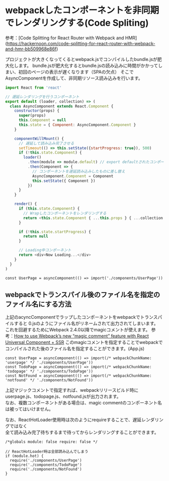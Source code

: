 # webpackしたコンポーネントを非同期でレンダリングする(Code Spliting)
参考：[Code Splitting for React Router with Webpack and HMR]
(https://hackernoon.com/code-splitting-for-react-router-with-webpack-and-hmr-bb509968e86f)

プロジェクトが大きくなってくるとwebpack.jsでコンパイルしたbundle.jsが肥大化します。
bundle.jsが肥大化するとbundle.jsの読み込みに時間がかかってしまい、初回のページの表示が遅くなります（SPAの欠点）
そこでAsyncComponentを作成して、非同期リソース読み込みを行います。

``` asyncComponent.js
import React from 'react'

// 遅延レンダリングを行うコンポーネント
export default (loader, collection) => (
  class AsyncComponent extends React.Component {
    constructor(props) {
      super(props)
      this.Component = null
      this.state = { Component: AsyncComponent.Component }
    }

    componentWillMount() {
      // 遅延して読み込み完了させる
      setTimeout(() => this.setState({startProgress: true}), 500)
      if (!this.state.Component) {
        loader()
          .then(module => module.default) // export defaultされたコンポーネント
          .then(Component => {
            // コンポーネントを遅延読み込みしたものに差し替え
            AsyncComponent.Component = Component
            this.setState({ Component })
          })
      }
    }

    render() {
      if (this.state.Component) {
        // Wrapしたコンポーネントをレンダリングする
        return <this.state.Component { ...this.props } { ...collection } />
      }

      if (!this.state.startProgress) {
        return null
      }

      // Loading中コンポーネント
      return <div>Now Loading...</div>
    }
  }
)
```

```
const UserPage = asyncComponent(() => import('./components/UserPage'))
```

## webpackでトランスパイル後のファイル名を指定のファイル名にする方法
上記のacyncComponentでラップしたコンポーネントをwebpackでトランスパイルすると
0.jsのようにファイル名がリネームされて出力されてしまいます。
これを回避するためにWebpack 2.4.0以降でmagicコメントが使えます。
参考：[How to use Webpack’s new “magic comment” feature with React Universal Component + SSR](https://medium.com/faceyspacey/how-to-use-webpacks-new-magic-comment-feature-with-react-universal-component-ssr-a38fd3e296a)
このmagicコメントを指定することでwebpackでコンパイルされた後のファイル名を指定することができます。(App.js)

```
const UserPage = asyncComponent(() => import(/* webpackChunkName: 'userpage' */ './components/UserPage'))
const TodoPage = asyncComponent(() => import(/* webpackChunkName: 'todopage' */ './components/TodoPage'))
const NotFound = asyncComponent(() => import(/* webpackChunkName: 'notfound' */ './components/NotFound'))
```

上記マジックコメントで指定すれば、webpackリリースビルド時に  
userpage.js、todopage.js、notfound.jsが出力されます。  
なお、複数コンポーネントがある場合は、magic commentのコンポーネント名は被ってはいけません。  

なお、ReactHotLoader使用時は次のようにrequireすることで、遅延レンダリングではなく  
全て読み込み完了待ちするまで待ってからレンダリングすることができます。  

```
/*globals module: false require: false */

// ReactHotLoader時は全部読み込んでしまう
if (module.hot) {
  require('./components/UserPage')
  require('./components/TodoPage')
  require('./components/NotFound')
}
```